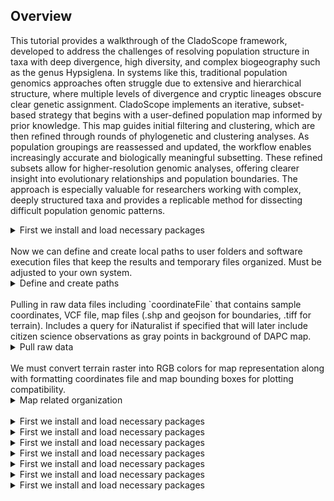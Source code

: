 ## Overview
This tutorial provides a walkthrough of the CladoScope framework, developed to address the challenges of resolving population structure in taxa with deep divergence, high diversity, and complex biogeography such as the genus Hypsiglena. In systems like this, traditional population genomics approaches often struggle due to extensive and hierarchical structure, where multiple levels of divergence and cryptic lineages obscure clear genetic assignment. CladoScope implements an iterative, subset-based strategy that begins with a user-defined population map informed by prior knowledge. This map guides initial filtering and clustering, which are then refined through rounds of phylogenetic and clustering analyses. As population groupings are reassessed and updated, the workflow enables increasingly accurate and biologically meaningful subsetting. These refined subsets allow for higher-resolution genomic analyses, offering clearer insight into evolutionary relationships and population boundaries. The approach is especially valuable for researchers working with complex, deeply structured taxa and provides a replicable method for dissecting difficult population genomic patterns.
<br>
<details>
<summary>First we install and load necessary packages</summary>
<br>
          
```r
install.packages("stringr")
install.packages("smartsnp")
install.packages("adegenet")
install.packages("ggnewscale")
install.packages("zoo")
install.packages("dplyr")
install.packages("tidyr")
install.packages("tidyverse")
install.packages("plotly")
install.packages("stats")
install.packages("pheatmap")
install.packages("ape")
install.packages("vegan")
install.packages("reshape2")
install.packages("cowplot")
install.packages("vcfR")
install.packages("ape")
install.packages("phangorn")
install.packages("ggtree")
install.packages("data.table")
install.packages("readxl")
install.packages("maps")
install.packages("sf")
install.packages("geojsonio")
install.packages("randomcoloR")
install.packages("gtools")
install.packages("rmarkdown")
install.packages("gtable")
install.packages("qpdf")
install.packages("scatterpie")
install.packages("remotes")
install.packages("scales")
install.packages('igraph', dependencies = TRUE)
install.packages('phytools')
install.packages('rnaturalearth')
remotes::install_github("liamrevell/phytools")
install.packages("devtools")
install_github("bbanbury/phrynomics") #For SNAPPER
devtools::install_github("TheWangLab/algatr")
install.packages("viridisLite")
devtools::install_github("TheWangLab/algatr")
install.packages("raster")
install.packages("geodata")
install.packages("rinat")
install.packages("Rcpp")
install.packages("terra")
install.packages("Biostrings")
install.packages("PipeMaster")
install.packages("phylotools")
install.packages("pdftools")
install.packages("magick")
system("brew install gdal")
install.packages("terra", type = "source", configure.args = "--with-proj-lib=$(brew --prefix)/lib/")
library(Biostrings)
library(PipeMaster)
devtools::install_github("DevonDeRaad/SNPfiltR")
install.packages("ggtree")
install.packages("rlang")
install.packages("patchwork")
if (!require("BiocManager", quietly = TRUE))
 install.packages("BiocManager")
BiocManager::install("ggtree")

library(ggtree)
library(patchwork)  
library(scales)  
library(rinat)
library(SNPfiltR)
library(phylotools)
library(geodata)
library(Rcpp)
library(terra)
library(raster)
library(algatr)
library(viridisLite)
library(devtools)
library(rnaturalearth)
library(phrynomics)
library(phytools)
library(ggnewscale)
library(remotes)
library(scatterpie)
library(qpdf)
library(gtable)
library(tidyverse)
library(gtools)
library(randomcoloR)
library(geojsonio)
library(sf)
library(maps)
library(data.table)
library(phangorn)
library(vcfR)
library(cowplot)
library(vegan)
library(ape)
library(pheatmap)
library(stats)
library(tidyr)
library(plotly)
library(dplyr)
library(zoo)
library(adegenet) # If error then redo install.packages and say no instead of yes
library(rlang) # If error then redo install.packages and say no instead of yes
library(smartsnp)
library(stringr)
library(gridExtra)
library(grid)
library(reshape2)
library(readxl)
library(pdftools)
library(magick)
```
</details>


<br>
Now we can define and create local paths to user folders and software execution files that keep the results and temporary files organized. Must be adjusted to your own system.
<details>
<summary>Define and create paths</summary>
<br>
          
```r

################################# USER INPUTS  #################################
# Main folders. Should end with a "/"
mainFolder="CladoScope/"
userPath = "/Users/adamaslam/"
folderPath=paste0(userPath, "Desktop/", mainFolder)
# If using cluster then this is relevant for some analyses that make files that reference other file locations
clusterFolderPath="/home/aaslam/" 
################################################################################

# Subfolders. Should end with a "/"
VCFPath="VCFs/"
TrawPath="Traw/"
PHYPath="PHYs/"
bedPath="Bed/"
admixturePath="Admixture/"
IQTreePath="Tree/"
ThreeDPath="3DPlots/"
pdfPath="OutputPDFs/"
nexusPath="Nexus/"
bppPath="BPP/"
testPath="Test/"
SVDQPath="SVDQ/"
binaryNexusPath="BinaryNexus/"
isolationPath="Isolation/"
gadmaPath="Gadma/"
DsuitePath="Dsuite/"
rawPath="Raw/"
tablePath="Tables/"
SoftwarePath="Software/"

# Software paths
phylipCoversionFolderPath=paste0(folderPath,SoftwarePath,"vcf2phylip-master")
pythonPath = "/opt/anaconda3/envs/tf/bin/python"
bppSWPathMac = "/Users/adamaslam/bpp-4.8.2-macos-aarch64/bin/bpp"
bppSWPathLinux = "bpp-4.8.2-linux-x86_64/bin/bpp"
gadmaSWPath = "/opt/anaconda3/bin/gadma"
gadmaClusterSWPath = "/home/aaslam/miniconda3/bin/gadma"
admixtureSWFolderPath=paste0(folderPath,SoftwarePath,"admixture_macosx-1.3.0/")
IQTreeSWPath="/opt/homebrew/bin/iqtree2"
easySFSPath="/Users/adamaslam/easySFS/easySFS.py"
DSuiteFBranchSWPath = "/Users/adamaslam/Dsuite/utils/dtools.py"
DtriosSWPath = "/Users/adamaslam/Dsuite/Build/Dsuite"

# Unfiltered raw VCF file name (e.g. ipyrad output)
rawFile="DeNovo.vcf"
rawString=str_sub(rawFile,end=-5)


knitr::opts_knit$set(root.dir = folderPath)


# Only run this at the very beginning of all analyses so results aren't deleted
# Commented out by default to avoid accidental deletion

# dir.create(file.path(folderPath), showWarnings = FALSE)
#
# dir.create(file.path(paste0(folderPath,VCFPath)), showWarnings = FALSE)
# dir.create(file.path(paste0(folderPath,TrawPath)), showWarnings = FALSE)
# dir.create(file.path(paste0(folderPath,PHYPath)), showWarnings = FALSE)
# dir.create(file.path(paste0(folderPath,bedPath)), showWarnings = FALSE)
# dir.create(file.path(paste0(folderPath,admixturePath)), showWarnings = FALSE)
# dir.create(file.path(paste0(folderPath,IQTreePath)), showWarnings = FALSE)
# dir.create(file.path(paste0(folderPath,ThreeDPath)), showWarnings = FALSE)
# dir.create(file.path(paste0(folderPath,pdfPath)), showWarnings = FALSE)
# dir.create(file.path(paste0(folderPath,nexusPath)), showWarnings = FALSE)
# dir.create(file.path(paste0(folderPath,bppPath)), showWarnings = FALSE)
# dir.create(file.path(paste0(folderPath,testPath)), showWarnings = FALSE)
# dir.create(file.path(paste0(folderPath,binaryNexusPath)), showWarnings = FALSE)
# dir.create(file.path(paste0(folderPath,isolationPath)), showWarnings = FALSE)
# dir.create(file.path(paste0(folderPath,gadmaPath)), showWarnings = FALSE)
# dir.create(file.path(paste0(folderPath,DsuitePath)), showWarnings = FALSE)
# dir.create(file.path(paste0(folderPath,rawPath)), showWarnings = FALSE)
# dir.create(file.path(paste0(folderPath,tablePath)), showWarnings = FALSE)
# dir.create(file.path(paste0(folderPath,SVDQPath)), showWarnings = FALSE)

# Create nested folders in pdfPath and admixturePath
# dir.create(file.path(paste0(folderPath,pdfPath,"FilterSelectionPlots")), showWarnings = FALSE)
# dir.create(file.path(paste0(folderPath,pdfPath,"FilterSelectionHeatmaps")), showWarnings = FALSE)
# dir.create(file.path(paste0(folderPath,pdfPath,"Trees")), showWarnings = FALSE)
# dir.create(file.path(paste0(folderPath,pdfPath,"AdmixtureBarPlots")), showWarnings = FALSE)
# dir.create(file.path(paste0(folderPath,pdfPath,"AdmixturePieMaps")), showWarnings = FALSE)
# dir.create(file.path(paste0(folderPath,pdfPath, isolationPath)), showWarnings = FALSE)
# dir.create(file.path(paste0(folderPath,pdfPath, gadmaPath)), showWarnings = FALSE)
# dir.create(file.path(paste0(folderPath,pdfPath,"Tables/")), showWarnings = FALSE)

# dir.create(file.path(paste0(folderPath,admixturePath,"CVErrors")), showWarnings = FALSE)
```
</details>


<br>
Pulling in raw data files including `coordinateFile` that contains sample coordinates, VCF file, map files (.shp and geojson for boundaries, .tiff for terrain). Includes a query for iNaturalist if specified that will later include citizen science observations as gray points in background of DAPC map.
<details>
<summary>Pull raw data</summary>
<br>
          
```r

################################# USER INPUTS  #################################
# Maximum allowable tolerance on GPS position for iNaturalist query
maxGPSAccuracyInat = 30000
iNatQuery = "Hypsiglena"
################################################################################

coordinateFile="Updated_Specimen_data_sheet_11272023.xlsx"
coordinatePath=paste0(folderPath,rawPath,coordinateFile)

vcfAll=read.vcfR(paste0(folderPath,rawPath,rawFile))
vcfSamples=colnames(vcfAll@gt)[-1]


# Maps. shp files corresponding shx file in same folder for sf_read
MexicoMap = paste0(folderPath,rawPath,"states.geojson")
terrainMapPath = paste0(folderPath, rawPath, "NE2_HR_LC_SR_W.tif")
internalBordersMapPath = paste0(folderPath, rawPath, "ne_10m_admin_1_states_provinces_lines.shp") # Need corresponding shx file in same folder for sf_read 
countryBordersMapPath = paste0(folderPath, rawPath, "ne_10m_admin_0_map_subunits.shp") # Need corresponding shx file in same folder for sf_read 


# Search iNaturalist for Hypsiglena observations (only if it hasn't been done yet. very time inefficient)
inatCoordsFile = paste0(folderPath, rawPath, "inatCoords.csv")

if (!file.exists(inatCoordsFile)) {
  inatData = get_inat_obs(query= iNatQuery, maxresults = 10000)
  inatCoords = inatData[inatData$public_positional_accuracy < maxGPSAccuracyInat, c("latitude", "longitude")]
  inatCoords = na.omit(inatCoords)
  write.csv(inatCoords, file=paste0(folderPath, rawPath, "inatCoords.csv"), row.names=FALSE)
}
inatCoords = read.csv(inatCoordsFile)


```
</details>



<br>
We must convert terrain raster into RGB colors for map representation along with formatting coordinates file and map bounding boxes for plotting compatibility.
<details>
<summary>Map related organization</summary>
<br>

```r

################################# USER INPUTS  #################################
# Change colnames and create df
coordinates=read_excel(coordinatePath)
names(coordinates)[names(coordinates) == 'Name_In_Seq_files']='ID' 
names(coordinates)[names(coordinates) == 'Lat']='Latitude' 
names(coordinates)[names(coordinates) == 'Long']='Longitude' 
coordinates=coordinates[,c('ID','Latitude','Longitude')]
coordinates=as.data.frame(coordinates)

# Estimating coordinates of outgroups from LSU museum specimen notes. Vague description on HWY 200 some # of km E of Guererro/Michoacan line. 
# Coordinates below likely within 5km radius
coordinates$Latitude[coordinates$ID == "LSUMZ_39534_Pseudoleptodeira_latifasciata"] = 18.02
coordinates$Longitude[coordinates$ID == "LSUMZ_39534_Pseudoleptodeira_latifasciata"] = -102.18
coordinates$Latitude[coordinates$ID=="LSUMZ_39571_latifasciata_latifasciata"]=17.99
coordinates$Longitude[coordinates$ID=="LSUMZ_39571_latifasciata_latifasciata"]=-102.15

# Change IDs to match VCF File IDs
coordinates$ID[coordinates$ID=="UTAR_52345_chlorophaea_chlorophaea"]="UTAR_52345F_chlorophaea_chlorophaea"
coordinates$ID[coordinates$ID=="UTAR_52350_jani_texana"]="UTAR_52350F_jani_texana"


# Define bounds for terrain map, with degrees of buffer in each direction
mapBoundsBuffer = 1.2

# If plotting is an issue due to map size, scale down (1 = no scaling)
downsampleTerrainMapFactor = 1

################################################################################

terrainMapBounds = c(min(coordinates$Longitude) - mapBoundsBuffer, max(coordinates$Longitude) + mapBoundsBuffer, min(coordinates$Latitude) - mapBoundsBuffer, max(coordinates$Latitude) + mapBoundsBuffer)  

terrainRaster = rast(terrainMapPath)
terrainRaster = crop(terrainRaster, terrainMapBounds)

if(downsampleTerrainMapFactor > 1){
  terrainRaster = aggregate(terrainRaster, fact = downsampleTerrainMapFactor, fun = mean) 
}

terrainDF = as.data.frame(terrainRaster, xy = TRUE)
colnames(terrainDF) = c("Longitude", "Latitude", "R", "G", "B")

# Convert RGB (0-255) to color. This map uses RGB columns that we convert to color here.
terrainDF$Color = rgb(terrainDF$R / 255, terrainDF$G / 255, terrainDF$B / 255)

# Now read in borders and crop. Internal are states/provinces
internalBordersMap = read_sf(internalBordersMapPath)
internalBordersBbox = st_bbox(c(xmin = terrainMapBounds[1], xmax = terrainMapBounds[2], 
                  ymin = terrainMapBounds[3], ymax = terrainMapBounds[4]), 
                crs = st_crs(internalBordersMap))  

internalBordersMap = st_crop(internalBordersMap, internalBordersBbox)  


countryBordersMap = read_sf(countryBordersMapPath)
countryBordersBbox = st_bbox(c(xmin = terrainMapBounds[1], xmax = terrainMapBounds[2], 
                  ymin = terrainMapBounds[3], ymax = terrainMapBounds[4]), 
                crs = st_crs(countryBordersMap))  

countryBordersMap = st_crop(countryBordersMap, countryBordersBbox)  

```
</details>



<br>
<details>
<summary>First we install and load necessary packages</summary>
<br>
          
```r


```
</details>





<details>
<summary>First we install and load necessary packages</summary>
<br>
          
```r


```
</details>





<details>
<summary>First we install and load necessary packages</summary>
<br>
          
```r


```
</details>





<details>
<summary>First we install and load necessary packages</summary>
<br>
          
```r


```
</details>





<details>
<summary>First we install and load necessary packages</summary>
<br>
          
```r


```
</details>





<details>
<summary>First we install and load necessary packages</summary>
<br>
          
```r


```
</details>





<details>
<summary>First we install and load necessary packages</summary>
<br>
          
```r


```
</details>













